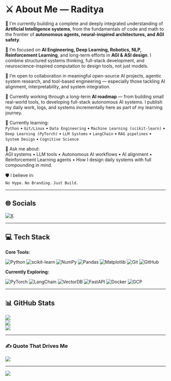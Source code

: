 # ⚔️ About Me — Raditya

🔭 I'm currently building a complete and deeply integrated understanding of **Artificial Intelligence systems**, from the fundamentals of code and math to the frontier of **autonomous agents, neural-inspired architectures, and AGI safety**.

🧠 I’m focused on **AI Engineering, Deep Learning, Robotics, NLP, Reinforcement Learning**, and long-term efforts in **AGI & ASI design**. I combine structured systems thinking, full-stack development, and neuroscience-inspired computation to design tools, not just models.

🤝 I’m open to collaboration in meaningful open-source AI projects, agentic system research, and tool-based engineering — especially those tackling AI alignment, interpretability, and system integration.

🚀 Currently working through a long-term **AI roadmap** — from building small real-world tools, to developing full-stack autonomous AI systems. I publish my daily work, logs, and systems incrementally here as part of my learning journey.

🌱 Currently learning:  
`Python` • `Git/Linux` • `Data Engineering` • `Machine Learning (scikit-learn)` • `Deep Learning (PyTorch)` • `LLM Systems` • `LangChain` • `RAG pipelines` • `System Design` • `Cognitive Science`

💬 Ask me about:  
AGI systems • LLM tools • Autonomous AI workflows • AI alignment • Reinforcement Learning agents • How I design daily systems with full compounding in mind.

🛡️ I believe in:  
`No Hype.` `No Branding.` `Just Build.`

---

## 🌐 Socials  
[![X](https://img.shields.io/badge/X-black.svg?logo=X&logoColor=white)](https://x.com/rd1tyaaaa)

---

## 💻 Tech Stack

**Core Tools:**

![Python](https://img.shields.io/badge/python-3670A0?style=for-the-badge&logo=python&logoColor=ffdd54)
![scikit-learn](https://img.shields.io/badge/scikit--learn-%23F7931E.svg?style=for-the-badge&logo=scikit-learn&logoColor=white)
![NumPy](https://img.shields.io/badge/numpy-%23013243.svg?style=for-the-badge&logo=numpy&logoColor=white)
![Pandas](https://img.shields.io/badge/pandas-%23150458.svg?style=for-the-badge&logo=pandas&logoColor=white)
![Matplotlib](https://img.shields.io/badge/Matplotlib-323330?style=for-the-badge&logo=Matplotlib&logoColor=white)
![Git](https://img.shields.io/badge/git-%23F05033.svg?style=for-the-badge&logo=git&logoColor=white)
![GitHub](https://img.shields.io/badge/github-%23121011.svg?style=for-the-badge&logo=github&logoColor=white)

**Currently Exploring:**

![PyTorch](https://img.shields.io/badge/PyTorch-EE4C2C?style=for-the-badge&logo=PyTorch&logoColor=white)
![LangChain](https://img.shields.io/badge/LangChain-blue?style=for-the-badge)
![VectorDB](https://img.shields.io/badge/FAISS-ChromaDB-%23E34F26?style=for-the-badge)
![FastAPI](https://img.shields.io/badge/FastAPI-005571?style=for-the-badge&logo=fastapi)
![Docker](https://img.shields.io/badge/Docker-%230db7ed.svg?style=for-the-badge&logo=docker&logoColor=white)
![GCP](https://img.shields.io/badge/GCP-%234285F4.svg?style=for-the-badge&logo=google-cloud&logoColor=white)

---

## 📊 GitHub Stats

![](https://github-readme-stats.vercel.app/api?username=Raditxt&theme=tokyonight&hide_border=false&include_all_commits=true&count_private=true)  
![](https://nirzak-streak-stats.vercel.app/?user=Raditxt&theme=tokyonight&hide_border=false)  
![](https://github-readme-stats.vercel.app/api/top-langs/?username=Raditxt&theme=tokyonight&hide_border=false&include_all_commits=true&count_private=true&layout=compact)

---

### ✍️ Quote That Drives Me

![](https://quotes-github-readme.vercel.app/api?type=horizontal&theme=radical)

---

[![](https://visitcount.itsvg.in/api?id=Raditxt&icon=4&color=0)](https://visitcount.itsvg.in)

<!-- Powered by Aether Warpath & GPRM -->
